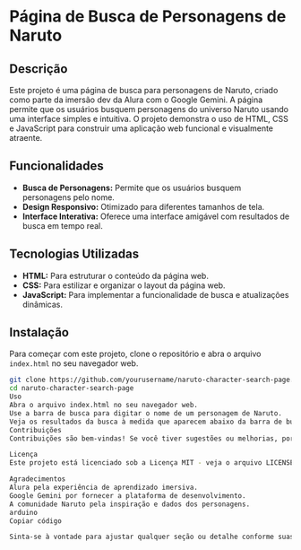 # Página de Busca de Personagens de Naruto

## Descrição

Este projeto é uma página de busca para personagens de Naruto, criado como parte da imersão dev da Alura com o Google Gemini. A página permite que os usuários busquem personagens do universo Naruto usando uma interface simples e intuitiva. O projeto demonstra o uso de HTML, CSS e JavaScript para construir uma aplicação web funcional e visualmente atraente.

## Funcionalidades

- **Busca de Personagens:** Permite que os usuários busquem personagens pelo nome.
- **Design Responsivo:** Otimizado para diferentes tamanhos de tela.
- **Interface Interativa:** Oferece uma interface amigável com resultados de busca em tempo real.

## Tecnologias Utilizadas

- **HTML:** Para estruturar o conteúdo da página web.
- **CSS:** Para estilizar e organizar o layout da página web.
- **JavaScript:** Para implementar a funcionalidade de busca e atualizações dinâmicas.

## Instalação

Para começar com este projeto, clone o repositório e abra o arquivo `index.html` no seu navegador web.

```bash
git clone https://github.com/yourusername/naruto-character-search-page.git
cd naruto-character-search-page
Uso
Abra o arquivo index.html no seu navegador web.
Use a barra de busca para digitar o nome de um personagem de Naruto.
Veja os resultados da busca à medida que aparecem abaixo da barra de busca.
Contribuições
Contribuições são bem-vindas! Se você tiver sugestões ou melhorias, por favor, abra uma issue ou envie um pull request.

Licença
Este projeto está licenciado sob a Licença MIT - veja o arquivo LICENSE para detalhes.

Agradecimentos
Alura pela experiência de aprendizado imersiva.
Google Gemini por fornecer a plataforma de desenvolvimento.
A comunidade Naruto pela inspiração e dados dos personagens.
arduino
Copiar código

Sinta-se à vontade para ajustar qualquer seção ou detalhe conforme suas preferências ou recursos adicionais que você possa ter incluído!






